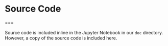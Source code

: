 # Source Code
===

Source code is included inline in the Jupyter Notebook in our `doc` directory. However, a copy of the source code is included here.